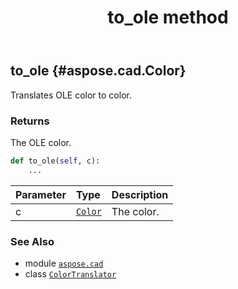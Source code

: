 ﻿---
title: to_ole method
second_title: Aspose.CAD for Python via .NET API References
description: 
type: docs
weight: 60
url: /python-net/aspose.cad/colortranslator/to_ole/
is_root: false
---

## to_ole {#aspose.cad.Color}

Translates OLE color to color.


### Returns 


The OLE color.


```python
def to_ole(self, c):
    ...
```


| Parameter | Type | Description |
| :- | :- | :- |
| c | [`Color`](/cad/python-net/aspose.cad/color) | The color. |



### See Also
* module [`aspose.cad`](../../)
* class [`ColorTranslator`](/cad/python-net/aspose.cad/colortranslator)
